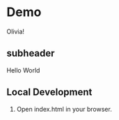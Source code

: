 # Demo

Olivia!

## subheader
Hello World

## Local Development 

1. Open index.html in your browser.
